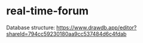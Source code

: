 # real-time-forum

Database structure: https://www.drawdb.app/editor?shareId=794cc59230180aa9cc537484d6c4fdab 